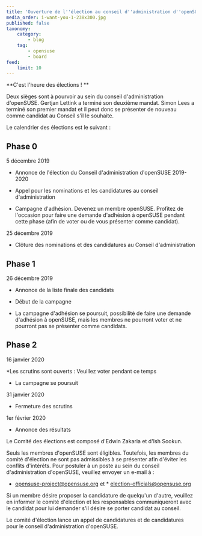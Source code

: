 ```yaml
---
title: 'Ouverture de l''élection au conseil d''administration d''openSUSE 2019-2020 - Appel à candidatures'
media_order: i-want-you-1-238x300.jpg
published: false
taxonomy:
    category:
        - blog
    tag:
        - opensuse
        - board
feed:
    limit: 10
---
```


**C'est l'heure des élections ! **

Deux sièges sont à pourvoir au sein du conseil d'administration d'openSUSE. Gertjan Lettink a terminé son deuxième mandat. Simon Lees a terminé son premier mandat et il peut donc se présenter de nouveau comme candidat au Conseil s'il le souhaite.

Le calendrier des élections est le suivant :

## Phase 0 

5 décembre 2019

* Annonce de l'élection du Conseil d'administration d'openSUSE 2019-2020

* Appel pour les nominations et les candidatures au conseil d'administration

* Campagne d'adhésion. Devenez un membre openSUSE. Profitez de l'occasion pour faire une demande d'adhésion à openSUSE pendant cette phase (afin de voter ou de vous présenter comme candidat).

25 décembre 2019

* Clôture des nominations et des candidatures au Conseil d'administration

## Phase 1

26 décembre 2019

* Annonce de la liste finale des candidats

* Début de la campagne

* La campagne d'adhésion se poursuit, possibilité de faire une demande d'adhésion à openSUSE, mais les membres ne pourront voter et ne pourront pas se présenter comme candidats.

## Phase 2

16 janvier 2020

*Les scrutins sont ouverts : Veuillez voter pendant ce temps

* La campagne se poursuit

31 janvier 2020

* Fermeture des scrutins

1er février 2020

* Annonce des résultats

Le Comité des élections est composé d'Edwin Zakaria et d'Ish Sookun.

Seuls les membres d'openSUSE sont éligibles. Toutefois, les membres du comité d'élection ne sont pas admissibles à se présenter afin d'éviter les conflits d'intérêts. Pour postuler à un poste au sein du conseil d'administration d'openSUSE, veuillez envoyer un e-mail à :

* opensuse-project@opensuse.org et * election-officials@opensuse.org

Si un membre désire proposer la candidature de quelqu'un d'autre, veuillez en informer le comité d'élection et les responsables communiqueront avec le candidat pour lui demander s'il désire se porter candidat au conseil.

Le comité d'élection lance un appel de candidatures et de candidatures pour le conseil d'administration d'openSUSE.